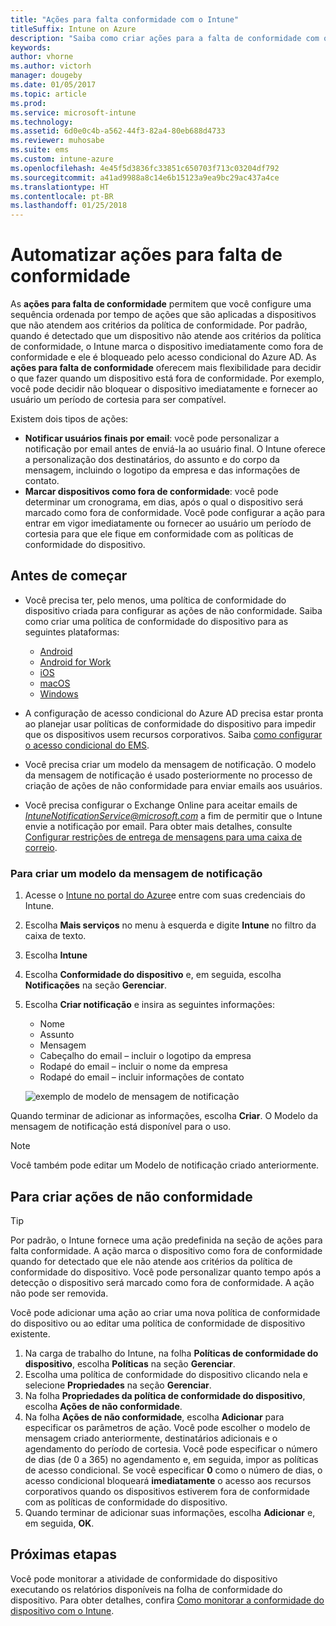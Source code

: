 ```yaml
---
title: "Ações para falta conformidade com o Intune"
titleSuffix: Intune on Azure
description: "Saiba como criar ações para a falta de conformidade com o Intune"
keywords: 
author: vhorne
ms.author: victorh
manager: dougeby
ms.date: 01/05/2017
ms.topic: article
ms.prod: 
ms.service: microsoft-intune
ms.technology: 
ms.assetid: 6d0e0c4b-a562-44f3-82a4-80eb688d4733
ms.reviewer: muhosabe
ms.suite: ems
ms.custom: intune-azure
ms.openlocfilehash: 4e45f5d3836fc33851c650703f713c03204df792
ms.sourcegitcommit: a41ad9988a8c14e6b15123a9ea9bc29ac437a4ce
ms.translationtype: HT
ms.contentlocale: pt-BR
ms.lasthandoff: 01/25/2018
---
```

# <a name="automate-actions-for-noncompliance"></a>Automatizar ações para falta de conformidade

As **ações para falta de conformidade** permitem que você configure uma sequência ordenada por tempo de ações que são aplicadas a dispositivos que não atendem aos critérios da política de conformidade. Por padrão, quando é detectado que um dispositivo não atende aos critérios da política de conformidade, o Intune marca o dispositivo imediatamente como fora de conformidade e ele é bloqueado pelo acesso condicional do Azure AD. As **ações para falta de conformidade** oferecem mais flexibilidade para decidir o que fazer quando um dispositivo está fora de conformidade. Por exemplo, você pode decidir não bloquear o dispositivo imediatamente e fornecer ao usuário um período de cortesia para ser compatível.

Existem dois tipos de ações:

-   **Notificar usuários finais por email**: você pode personalizar a notificação por email antes de enviá-la ao usuário final. O Intune oferece a personalização dos destinatários, do assunto e do corpo da mensagem, incluindo o logotipo da empresa e das informações de contato.
-   **Marcar dispositivos como fora de conformidade**: você pode determinar um cronograma, em dias, após o qual o dispositivo será marcado como fora de conformidade. Você pode configurar a ação para entrar em vigor imediatamente ou fornecer ao usuário um período de cortesia para que ele fique em conformidade com as políticas de conformidade do dispositivo.

## <a name="before-you-begin"></a>Antes de começar

- Você precisa ter, pelo menos, uma política de conformidade do dispositivo criada para configurar as ações de não conformidade. Saiba como criar uma política de conformidade do dispositivo para as seguintes plataformas:

    -   [Android](compliance-policy-create-android.md)
    -   [Android for Work](compliance-policy-create-android-for-work.md)
    -   [iOS](compliance-policy-create-ios.md)
    -   [macOS](compliance-policy-create-mac-os.md)
    -   [Windows](compliance-policy-create-windows.md)

- A configuração de acesso condicional do Azure AD precisa estar pronta ao planejar usar políticas de conformidade do dispositivo para impedir que os dispositivos usem recursos corporativos. Saiba [como configurar o acesso condicional do EMS](https://docs.microsoft.com/azure/active-directory/active-directory-conditional-access).

- Você precisa criar um modelo da mensagem de notificação. O modelo da mensagem de notificação é usado posteriormente no processo de criação de ações de não conformidade para enviar emails aos usuários.

- Você precisa configurar o Exchange Online para aceitar emails de *IntuneNotificationService@microsoft.com* a fim de permitir que o Intune envie a notificação por email. Para obter mais detalhes, consulte [Configurar restrições de entrega de mensagens para uma caixa de correio](https://technet.microsoft.com/library/bb397214(v=exchg.160).aspx).

### <a name="to-create-a-notification-message-template"></a>Para criar um modelo da mensagem de notificação

1. Acesse o [Intune no portal do Azure](https://portal.azure.com)e entre com suas credenciais do Intune.
2. Escolha **Mais serviços** no menu à esquerda e digite **Intune** no filtro da caixa de texto.
3. Escolha **Intune**
4. Escolha **Conformidade do dispositivo** e, em seguida, escolha **Notificações** na seção **Gerenciar**.
5. Escolha **Criar notificação** e insira as seguintes informações:
    - Nome
    - Assunto
    - Mensagem
    - Cabeçalho do email – incluir o logotipo da empresa
    - Rodapé do email – incluir o nome da empresa
    - Rodapé do email – incluir informações de contato

   ![exemplo de modelo de mensagem de notificação](./media/actionsfornoncompliance-1.PNG)

Quando terminar de adicionar as informações, escolha **Criar**. O Modelo da mensagem de notificação está disponível para o uso.

> [!NOTE] 
> Você também pode editar um Modelo de notificação criado anteriormente.

## <a name="to-create-actions-for-non-compliance"></a>Para criar ações de não conformidade

> [!TIP]
> Por padrão, o Intune fornece uma ação predefinida na seção de ações para falta conformidade. A ação marca o dispositivo como fora de conformidade quando for detectado que ele não atende aos critérios da política de conformidade do dispositivo. Você pode personalizar quanto tempo após a detecção o dispositivo será marcado como fora de conformidade. A ação não pode ser removida.

Você pode adicionar uma ação ao criar uma nova política de conformidade do dispositivo ou ao editar uma política de conformidade de dispositivo existente.

1.  Na carga de trabalho do Intune, na folha **Políticas de conformidade do dispositivo**, escolha **Políticas** na seção **Gerenciar**.
2.  Escolha uma política de conformidade do dispositivo clicando nela e selecione **Propriedades** na seção **Gerenciar**.
3.  Na folha **Propriedades da política de conformidade do dispositivo**, escolha **Ações de não conformidade**.
4.  Na folha **Ações de não conformidade**, escolha **Adicionar** para especificar os parâmetros de ação. Você pode escolher o modelo de mensagem criado anteriormente, destinatários adicionais e o agendamento do período de cortesia. Você pode especificar o número de dias (de 0 a 365) no agendamento e, em seguida, impor as políticas de acesso condicional. Se você especificar **0** como o número de dias, o acesso condicional bloqueará **imediatamente** o acesso aos recursos corporativos quando os dispositivos estiverem fora de conformidade com as políticas de conformidade do dispositivo.
5.  Quando terminar de adicionar suas informações, escolha **Adicionar** e, em seguida, **OK**.

## <a name="next-steps"></a>Próximas etapas
Você pode monitorar a atividade de conformidade do dispositivo executando os relatórios disponíveis na folha de conformidade do dispositivo. Para obter detalhes, confira [Como monitorar a conformidade do dispositivo com o Intune](device-compliance-monitor.md).

